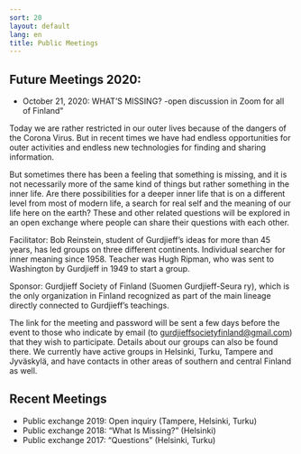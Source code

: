 ```yaml
---
sort: 20
layout: default
lang: en
title: Public Meetings
---
```


## Future Meetings 2020: 

* October 21, 2020: WHAT’S MISSING? -open discussion in Zoom for all of Finland"

Today we are rather restricted in our outer lives because of the dangers of the Corona Virus. 
But in recent times we have had endless opportunities for outer activities and endless new technologies 
for finding and sharing information.

But sometimes there has been a feeling that something is missing, and it is not necessarily more of the 
same kind of things but rather something in the inner life. Are there possibilities for a deeper inner 
life that is on a different level from most of modern life, a search for real self and the meaning of our 
life here on the earth? These and other related questions will be explored in an open exchange where people 
can share their questions with each other.

Facilitator: Bob Reinstein, student of Gurdjieff’s ideas for more than 45 years, has led groups on three 
different continents. Individual searcher for inner meaning since 1958. Teacher was Hugh Ripman, who was 
sent to Washington by Gurdjieff in 1949 to start a group. 

Sponsor: Gurdjieff Society of Finland (Suomen Gurdjieff-Seura ry), which is the only organization in Finland 
recognized as part of the main lineage directly connected to Gurdjieff’s teachings.

The link for the meeting and password will be sent a few days before the event to those who indicate 
by email (to gurdjieffsocietyfinland@gmail.com) that they wish to participate. Details about our groups can also 
be found there. We currently have active groups in Helsinki, Turku, Tampere and Jyväskylä, and have contacts in
other areas of southern and central Finland as well.



## Recent Meetings

* Public exchange 2019: Open inquiry (Tampere, Helsinki, Turku)
* Public exchange 2018: “What Is Missing?” (Helsinki) 
* Public exchange 2017: “Questions” (Helsinki, Turku) 
